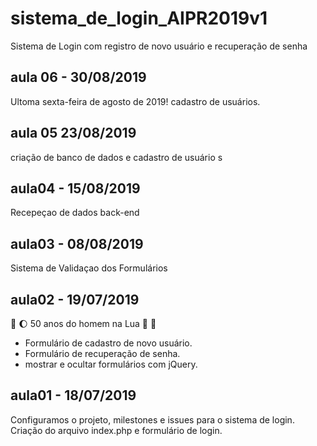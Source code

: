 # sistema_de_login_AIPR2019v1
Sistema de Login com registro de novo usuário e recuperação de senha
## aula 06 - 30/08/2019
Ultoma sexta-feira de agosto de 2019!
cadastro de usuários.

## aula 05 23/08/2019
criação de banco de dados e cadastro de usuário s

## aula04 - 15/08/2019
 Recepeçao de dados back-end

## aula03 - 08/08/2019

Sistema de Validaçao dos Formulários

## aula02 - 19/07/2019 
:rocket: :moon: 50 anos do homem na Lua 🌝 🌚

* Formulário de cadastro de novo usuário.
* Formulário de recuperação de senha.
* mostrar e ocultar formulários com jQuery.


## aula01 - 18/07/2019
Configuramos o projeto, milestones e issues para o sistema de login.
Criação do arquivo index.php e formulário de login.



